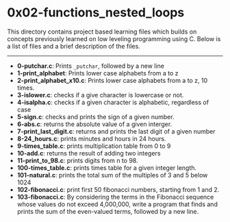 # 0x02-functions_nested_loops
This directory contains project based learning files which builds on concepts previously learned on low leveling programming using C. Below is a list of files and a brief description of the files.

---

- **0-putchar.c**: Prints `_putchar`, followed by a new line
- **1-print_alphabet**: Prints lower case alphabets from a to z
- **2-print_alphabet_x10.c**: Prints lower case alphabets from a to z, 10 times.
- **3-islower.c**: checks if a give character is lowercase or not.
- **4-isalpha.c**: checks if a given character is alphabetic, regardless of case
- **5-sign.c**: checks and prints the sign of a given number.
- **6-abs.c**: returns the absolute value of a given interger.
- **7-print_last_digit.c**: returns and prints the last digit of a given number
- **8-24_hours.c**: prints minutes and hours in 24 hours.
- **9-times_table.c**: prints multiplication table from 0 to 9
- **10-add.c**: returns the result of adding two integers
- **11-print_to_98.c**: prints digits from n to 98.
- **100-times_table.c**: prints times table for a given integer length.
- **101-natural.c**: prints the total sum of the multiples of 3 and 5 below 1024
- **102-fibonacci.c**: print first 50 fibonacci numbers, starting from 1 and 2.
- **103-fibonacci.c**: By considering the terms in the Fibonacci sequence whose values do not exceed 4,000,000, write a program that finds and prints the sum of the even-valued terms, followed by a new line.
